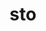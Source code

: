 ---
title: sto
ch: [r]
meaning: to stand
pos: verb
inf: stare
secondppstem: st
infend: are
thirdpp: steti
fourthpp: status
conjugation: first
derivative: station
---